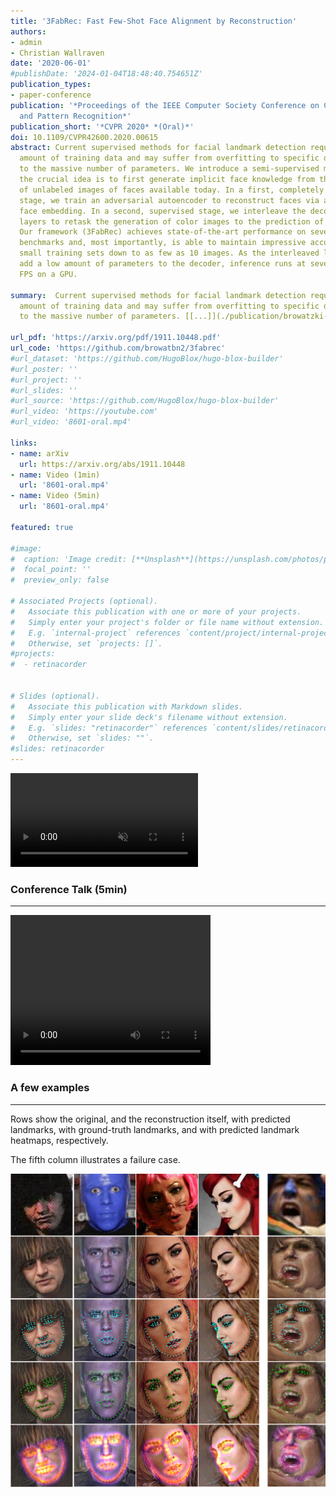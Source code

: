 ```yaml
---
title: '3FabRec: Fast Few-Shot Face Alignment by Reconstruction'
authors:
- admin
- Christian Wallraven
date: '2020-06-01'
#publishDate: '2024-01-04T18:48:40.754651Z'
publication_types:
- paper-conference
publication: '*Proceedings of the IEEE Computer Society Conference on Computer Vision
  and Pattern Recognition*'
publication_short: '*CVPR 2020* *(Oral)*'
doi: 10.1109/CVPR42600.2020.00615
abstract: Current supervised methods for facial landmark detection require a large
  amount of training data and may suffer from overfitting to specific datasets due
  to the massive number of parameters. We introduce a semi-supervised method in which
  the crucial idea is to first generate implicit face knowledge from the large amounts
  of unlabeled images of faces available today. In a first, completely unsupervised
  stage, we train an adversarial autoencoder to reconstruct faces via a low-dimensional
  face embedding. In a second, supervised stage, we interleave the decoder with transfer
  layers to retask the generation of color images to the prediction of landmark heatmaps.
  Our framework (3FabRec) achieves state-of-the-art performance on several common
  benchmarks and, most importantly, is able to maintain impressive accuracy on extremely
  small training sets down to as few as 10 images. As the interleaved layers only
  add a low amount of parameters to the decoder, inference runs at several hundred
  FPS on a GPU.

summary:  Current supervised methods for facial landmark detection require a large
  amount of training data and may suffer from overfitting to specific datasets due
  to the massive number of parameters. [[...]](./publication/browatzki-2020-a/)

url_pdf: 'https://arxiv.org/pdf/1911.10448.pdf'
url_code: 'https://github.com/browatbn2/3fabrec'
#url_dataset: 'https://github.com/HugoBlox/hugo-blox-builder'
#url_poster: ''
#url_project: ''
#url_slides: ''
#url_source: 'https://github.com/HugoBlox/hugo-blox-builder'
#url_video: 'https://youtube.com'
#url_video: '8601-oral.mp4'

links:
- name: arXiv
  url: https://arxiv.org/abs/1911.10448
- name: Video (1min)
  url: '8601-oral.mp4'
- name: Video (5min)
  url: '8601-oral.mp4'
    
featured: true

#image:
#  caption: 'Image credit: [**Unsplash**](https://unsplash.com/photos/pLCdAaMFLTE)'
#  focal_point: ''
#  preview_only: false

# Associated Projects (optional).
#   Associate this publication with one or more of your projects.
#   Simply enter your project's folder or file name without extension.
#   E.g. `internal-project` references `content/project/internal-project/index.md`.
#   Otherwise, set `projects: []`.
#projects:
#  - retinacorder


# Slides (optional).
#   Associate this publication with Markdown slides.
#   Simply enter your slide deck's filename without extension.
#   E.g. `slides: "retinacorder"` references `content/slides/retinacorder/index.md`.
#   Otherwise, set `slides: ""`.
#slides: retinacorder
---
```

<video controls autoplay muted>
  <source src="8601-1min.mp4" type="video/mp4">
</video>


### Conference Talk (5min)
***

<video width="320" height="240" controls>
  <source src="8601-oral.mp4" type="video/mp4">
</video>


### A few examples
***

Rows show the original, and the reconstruction itself, with predicted landmarks, with ground-truth landmarks, and with predicted landmark heatmaps, respectively.

The fifth column illustrates a failure case.

![examples](./featured__.png)

